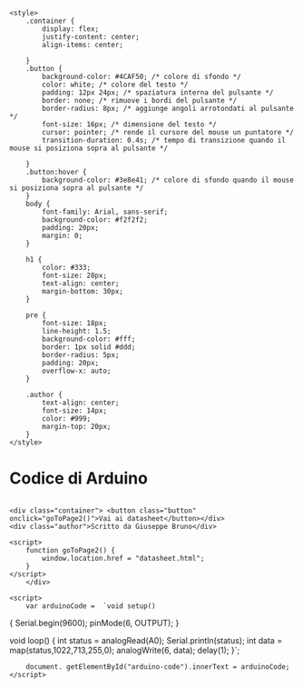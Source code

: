 <!DOCTYPE html>
<html lang="it">
<head>
	<meta charset="UTF-8">
	<meta name="viewport" content="width=device-width, initial-scale=1.0">
	<title>Codice di Arduino</title>

	<style>
		.container {
			display: flex;
			justify-content: center;
			align-items: center;
			
		}
		.button {
			background-color: #4CAF50; /* colore di sfondo */
			color: white; /* colore del testo */
			padding: 12px 24px; /* spaziatura interna del pulsante */
			border: none; /* rimuove i bordi del pulsante */
			border-radius: 8px; /* aggiunge angoli arrotondati al pulsante */
			font-size: 16px; /* dimensione del testo */
			cursor: pointer; /* rende il cursore del mouse un puntatore */
			transition-duration: 0.4s; /* tempo di transizione quando il mouse si posiziona sopra al pulsante */
			
		}
		.button:hover {
			background-color: #3e8e41; /* colore di sfondo quando il mouse si posiziona sopra al pulsante */
		}
		body {
			font-family: Arial, sans-serif;
			background-color: #f2f2f2;
			padding: 20px;
			margin: 0;
		}
		
		h1 {
			color: #333;
			font-size: 28px;
			text-align: center;
			margin-bottom: 30px;
		}
		
		pre {
			font-size: 18px;
			line-height: 1.5;
			background-color: #fff;
			border: 1px solid #ddd;
			border-radius: 5px;
			padding: 20px;
			overflow-x: auto;
		}

		.author {
			text-align: center;
			font-size: 14px;
			color: #999;
			margin-top: 20px;
		}
	</style>
</head>
<body>
	<h1>Codice di Arduino</h1>
	<pre id="arduino-code"></pre>
	
	<div class="container"> <button class="button" onclick="goToPage2()">Vai ai datasheet</button></div>
	<div class="author">Scritto da Giuseppe Bruno</div>

	<script>
		function goToPage2() {
			window.location.href = "datasheet.html";
		}
	</script>
		</div>
	
	<script>
		var arduinoCode =  `void setup()
{
  Serial.begin(9600);
  pinMode(6, OUTPUT);
}

void loop()
{
  int status = analogRead(A0); 
  Serial.println(status);
  int data = map(status,1022,713,255,0);
  analogWrite(6, data); 
  delay(1);
}`;

		document. getElementById("arduino-code").innerText = arduinoCode;
	</script>
</body>
</html>
